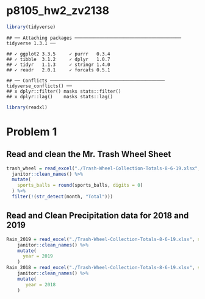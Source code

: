 p8105\_hw2\_zv2138
================

``` r
library(tidyverse)
```

    ## ── Attaching packages ─────────────────────────────────────── tidyverse 1.3.1 ──

    ## ✓ ggplot2 3.3.5     ✓ purrr   0.3.4
    ## ✓ tibble  3.1.2     ✓ dplyr   1.0.7
    ## ✓ tidyr   1.1.3     ✓ stringr 1.4.0
    ## ✓ readr   2.0.1     ✓ forcats 0.5.1

    ## ── Conflicts ────────────────────────────────────────── tidyverse_conflicts() ──
    ## x dplyr::filter() masks stats::filter()
    ## x dplyr::lag()    masks stats::lag()

``` r
library(readxl)
```

# Problem 1

## Read and clean the Mr. Trash Wheel Sheet

``` r
trash_wheel = read_excel("./Trash-Wheel-Collection-Totals-8-6-19.xlsx", sheet = 1, range = "A2:N408") %>% 
  janitor::clean_names() %>% 
  mutate(
    sports_balls = round(sports_balls, digits = 0)
  ) %>% 
  filter(!(str_detect(month, "Total")))
```

## Read and Clean Precipitation data for 2018 and 2019

``` r
Rain_2019 = read_excel("./Trash-Wheel-Collection-Totals-8-6-19.xlsx", sheet = 4, range = "A2:B14") %>% 
    janitor::clean_names() %>% 
    mutate(
      year = 2019
    )
Rain_2018 = read_excel("./Trash-Wheel-Collection-Totals-8-6-19.xlsx", sheet = 5, range = "A2:B14") %>% 
    janitor::clean_names() %>% 
    mutate(
       year = 2018
    )
```
